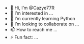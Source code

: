 - 👋 Hi, I’m @Cazye77R
- 👀 I’m interested in ...
- 🌱 I’m currently learning Python
- 💞️ I’m looking to collaborate on ...
- 📫 How to reach me ...
- ⚡ Fun fact: ...

<!---
Cazye77R/Cazye77R is a ✨ special ✨ repository because its `README.md` (this file) appears on your GitHub profile.
You can click the Preview link to take a look at your changes.
--->

